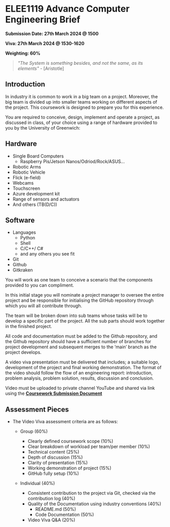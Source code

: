 # ELEE1119 Advance Computer Engineering Brief

**Submission Date: 27th March 2024 @ 1500**

**Viva: 27th March 2024 @ 1530-1620**

**Weighting: 60%**

> *"The System is something besides, and not the same, as its elements"* -  [Aristotle]

## Introduction 

In industry it is common to work in a big team on a project. Moreover, the big team is divided up into smaller teams working on different aspects of the project. This coursework is designed to prepare you for this experience.   

You are required to conceive, design, implement and operate a project, as discussed in class, of your choice using a range of hardware provided to you by the University of Greenwich: 

## Hardware 

- Single Board Computers 
  - Raspberry Pis/Jetson Nanos/Odriod/Rock/ASUS... 
- Robotic Arms 
- Robotic Vehicle  
- Flick (e-field) 
- Webcams 
- Touchscreen 
- Azure development kit
- Range of sensors and actuators  
- And others (TB(D/C))

## Software

- Languages 
  - Python 
  - Shell 
  - C/C++/ C#
  - and any others you see fit 
- Git 
- Github 
- Gitkraken 


You will work as one team to conceive a scenario that the components provided to you can compliment.   

In this initial stage you will nominate a project manager to oversee the entire project and be responsible for initialising the GitHub repository through which you will all contribute through. 

The team will be broken down into sub teams whose tasks will be to develop a specific part of the project. All the sub parts should work together in the finished project.  

All code and documentation must be added to the Github repository, and the Github repository should have a sufficient number of branches for project development and subsequent merges to the ‘main’ branch as the project develops. 

A video viva presentation must be delivered that includes; a suitable logo, development of the project and final working demonstration. The format of the video should follow the flow of an engineering report: introduction, problem analysis, problem solution, results, discussion and conclusion.  

Video must be uploaded to private channel YouTube and shared via link using the **[Coursework Submission Document](https://moodlecurrent.gre.ac.uk/mod/resource/view.php?id=2526729)**

## Assessment Pieces

- The Video Viva assessment criteria are as follows: 
  - Group (60%)
    - Clearly defined coursework scope (10%) 
    - Clear breakdown of workload per team/per member (10%) 
    - Technical content (25%) 
    - Depth of discussion (15%) 
    - Clarity of presentation (15%) 
    - Working demonstration of project (15%)
    - GitHub fully setup (10%) 
  
  - Individual (40%)
    - Consistent contribution to the project via Git, checked via the contribution log (40%) 
    - Quality of the Documentation using industry conventions (40%)
      - README.md (50%) 
      - Code Documentation (50%) 
    - Video Viva Q&A (20%) 